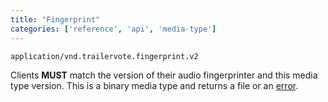 ```yaml
---
title: "Fingerprint"
categories: ['reference', 'api', 'media-type']
---
```


```
application/vnd.trailervote.fingerprint.v2
```

Clients **MUST** match the version of their audio fingerprinter and this media type version. This is a binary media type and returns a file or an [error](media-type-errors).
